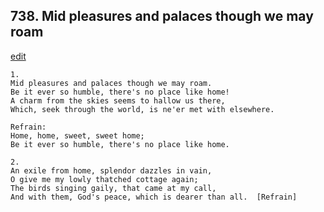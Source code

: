 
## 738.  Mid pleasures and palaces though we may roam
[edit](https://docs.google.com/document/d/1B5Spzhvy9QRirBoxR8Kq8in8RmqeJLw%2D/edit?mode=html)



    1.
    Mid pleasures and palaces though we may roam.
    Be it ever so humble, there's no place like home!
    A charm from the skies seems to hallow us there,
    Which, seek through the world, is ne'er met with elsewhere.

    Refrain:
    Home, home, sweet, sweet home;
    Be it ever so humble, there's no place like home.

    2.
    An exile from home, splendor dazzles in vain,
    O give me my lowly thatched cottage again;
    The birds singing gaily, that came at my call,
    And with them, God's peace, which is dearer than all.  [Refrain]

